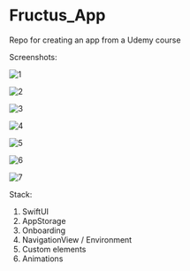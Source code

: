 # Fructus_App
Repo for creating an app from a Udemy course


Screenshots:

![1](https://user-images.githubusercontent.com/95411693/198253859-d5d22502-64b2-45bc-a88e-eb7d7b859b88.png)

![2](https://user-images.githubusercontent.com/95411693/198253874-e683ebda-6366-4fa5-8297-4c597c8a2ef4.png)

![3](https://user-images.githubusercontent.com/95411693/198253889-26d9db87-3870-47e4-a1c9-da876737b799.png)

![4](https://user-images.githubusercontent.com/95411693/198253903-fbfb2dac-f74d-4012-8282-45da9f0c7d13.png)

![5](https://user-images.githubusercontent.com/95411693/198253916-c36048c6-190e-4b31-9b44-e026913a6fb5.png)

![6](https://user-images.githubusercontent.com/95411693/198253933-2bf620ee-4966-4c51-893f-1df6ac4cb614.png)

![7](https://user-images.githubusercontent.com/95411693/198253952-ab33da8e-8c4e-4506-bd56-512463f56fa0.png)


Stack:
1. SwiftUI
2. AppStorage
3. Onboarding
4. NavigationView / Environment
5. Custom elements
6. Animations
